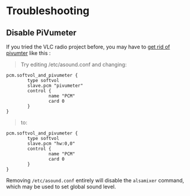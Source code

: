 # Troubleshooting

## Disable PiVumeter

If you tried the VLC radio project before, you may have to [get rid of pivumter](https://forums.pimoroni.com/t/getting-rid-of-pivumeter/6187/2) like this :

> Try editing /etc/asound.conf and changing:
```
pcm.softvol_and_pivumeter {
        type softvol
        slave.pcm "pivumeter"
        control {
                name "PCM"
                card 0
        }
}
```
> to:
```
pcm.softvol_and_pivumeter {
        type softvol
        slave.pcm "hw:0,0"
        control {
                name "PCM"
                card 0
        }
}
```

Removing `/etc/asound.conf` entirely will disable the `alsamixer` command, which may be used to set global sound level.
